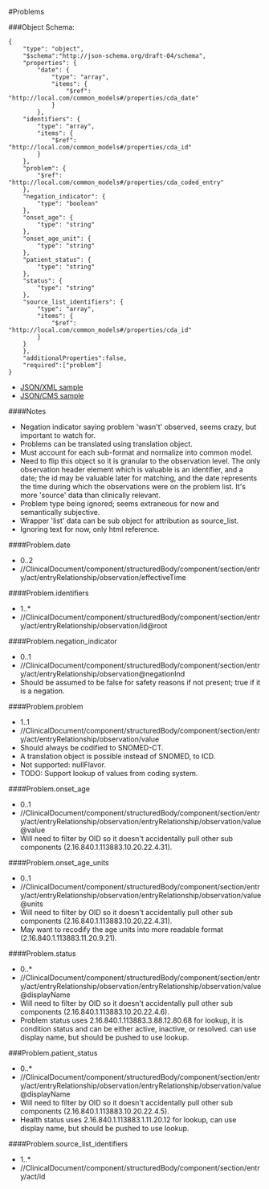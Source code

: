 #Problems

###Object Schema:
```
{
    "type": "object",
    "$schema":"http://json-schema.org/draft-04/schema",
    "properties": {
        "date": {
            "type": "array",
            "items": {
                "$ref": "http://local.com/common_models#/properties/cda_date"
            }
        },
    "identifiers": {
        "type": "array",
        "items": {
            "$ref": "http://local.com/common_models#/properties/cda_id"
        }
    },
    "problem": {
        "$ref": "http://local.com/common_models#/properties/cda_coded_entry"
    },
    "negation_indicator": {
        "type": "boolean"
    },
    "onset_age": {
        "type": "string"
    },
    "onset_age_unit": {
        "type": "string"
    },
    "patient_status": {
        "type": "string"
    },
    "status": {
        "type": "string"
    },
    "source_list_identifiers": {
        "type": "array",
        "items": {
            "$ref": "http://local.com/common_models#/properties/cda_id"
        }
    }
    },
    "additionalProperties":false,
    "required":["problem"]
}
```

- [JSON/XML sample](samples/problems.md)
- [JSON/CMS sample](cmssamples/problems.md)


####Notes
- Negation indicator saying problem 'wasn't' observed, seems crazy, but important to watch for.
- Problems can be translated using translation object.
- Must account for each sub-format and normalize into common model.
- Need to flip this object so it is granular to the observation level.  The only observation header element which is valuable is an identifier, and a date; the id may be valuable later for matching, and the date represents the time during which the observations were on the problem list.  It's more 'source' data than clinically relevant.
- Problem type being ignored; seems extraneous for now and semantically subjective.
- Wrapper 'list' data can be sub object for attribution as source_list.
- Ignoring text for now, only html reference.


####Problem.date
- 0..2
- //ClinicalDocument/component/structuredBody/component/section/entry/act/entryRelationship/observation/effectiveTime

####Problem.identifiers
- 1..*
- //ClinicalDocument/component/structuredBody/component/section/entry/act/entryRelationship/observation/id@root

####Problem.negation_indicator
- 0..1
- //ClinicalDocument/component/structuredBody/component/section/entry/act/entryRelationship/observation@negationInd
- Should be assumed to be false for safety reasons if not present; true if it is a negation.

####Problem.problem
- 1..1
- //ClinicalDocument/component/structuredBody/component/section/entry/act/entryRelationship/observation/value
- Should always be codified to SNOMED-CT.
- A translation object is possible instead of SNOMED, to ICD.
- Not supported: nullFlavor.
- TODO:  Support lookup of values from coding system.

####Problem.onset_age
- 0..1
- //ClinicalDocument/component/structuredBody/component/section/entry/act/entryRelationship/observation/entryRelationship/observation/value@value
- Will need to filter by OID so it doesn't accidentally pull other sub components (2.16.840.1.113883.10.20.22.4.31).

####Problem.onset_age_units
- 0..1
- //ClinicalDocument/component/structuredBody/component/section/entry/act/entryRelationship/observation/entryRelationship/observation/value@units
- Will need to filter by OID so it doesn't accidentally pull other sub components (2.16.840.1.113883.10.20.22.4.31).
- May want to recodify the age units into more readable format (2.16.840.1.113883.11.20.9.21).

####Problem.status
- 0..*
- //ClinicalDocument/component/structuredBody/component/section/entry/act/entryRelationship/observation/entryRelationship/observation/value@displayName
- Will need to filter by OID so it doesn't accidentally pull other sub components (2.16.840.1.113883.10.20.22.4.6).
- Problem status uses 2.16.840.1.113883.3.88.12.80.68 for lookup, it is condition status and can be either active, inactive, or resolved.  can use display name, but should be pushed to use lookup.

###Problem.patient_status
- 0..*
- //ClinicalDocument/component/structuredBody/component/section/entry/act/entryRelationship/observation/entryRelationship/observation/value@displayName
- Will need to filter by OID so it doesn't accidentally pull other sub components (2.16.840.1.113883.10.20.22.4.5).
- Health status uses 2.16.840.1.113883.1.11.20.12 for lookup, can use display name, but should be pushed to use lookup.

####Problem.source_list_identifiers
- 1..*
- //ClinicalDocument/component/structuredBody/component/section/entry/act/id

